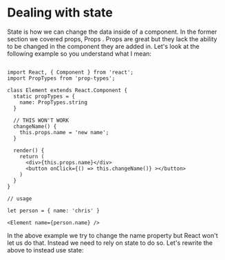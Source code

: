 # Dealing with state

State is how we can change the data inside of a component. In the former section we covered props, Props . Props are great but they lack the ability to be changed in the component they are added in. Let's look at the following example so you understand what I mean:

```

import React, { Component } from 'react';
import PropTypes from 'prop-types';

class Element extends React.Component {
  static propTypes = {
    name: PropTypes.string
  }

  // THIS WON'T WORK  
  changeName() {
    this.props.name = 'new name';
  }

  render() {
    return (
      <div>{this.props.name}</div>
      <button onClick={() => this.changeName()} ></button>
    )
  }
}

// usage

let person = { name: 'chris' }

<Element name={person.name} />
```

In the above example we try to change the name property but React won't let us do that. Instead we need to rely on state to do so. Let's rewrite the above to instead use state:

```

```








